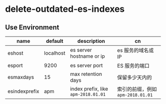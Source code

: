 # delete-outdated-es-indexes

## Use Environment

| name | default | description | cn |
| --- | --- | --- | --- |
| eshost | localhost | es server hostname or ip | es 服务的域名或 IP |
| esport | 9200 | es server port | ES 服务的端口 |
| esmaxdays | 15 | max retention days | 保留多少天内的 |
| esindexprefix | apm | index prefix, like `apm-2018.01.01` | 索引的前缀，例如 `apm-2018.01.01` |